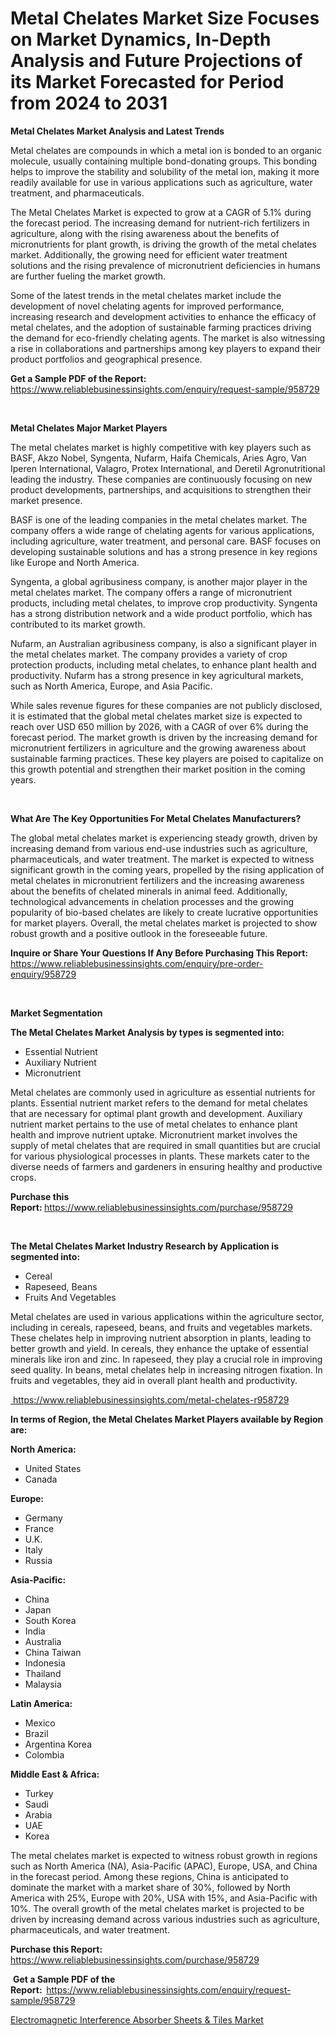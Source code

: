 <p><h1>Metal Chelates Market Size Focuses on Market Dynamics, In-Depth Analysis and Future Projections of its Market Forecasted for Period from 2024 to 2031</h1></p><p><strong>Metal Chelates Market Analysis and Latest Trends</strong></p>
<p><p>Metal chelates are compounds in which a metal ion is bonded to an organic molecule, usually containing multiple bond-donating groups. This bonding helps to improve the stability and solubility of the metal ion, making it more readily available for use in various applications such as agriculture, water treatment, and pharmaceuticals.</p><p>The Metal Chelates Market is expected to grow at a CAGR of 5.1% during the forecast period. The increasing demand for nutrient-rich fertilizers in agriculture, along with the rising awareness about the benefits of micronutrients for plant growth, is driving the growth of the metal chelates market. Additionally, the growing need for efficient water treatment solutions and the rising prevalence of micronutrient deficiencies in humans are further fueling the market growth.</p><p>Some of the latest trends in the metal chelates market include the development of novel chelating agents for improved performance, increasing research and development activities to enhance the efficacy of metal chelates, and the adoption of sustainable farming practices driving the demand for eco-friendly chelating agents. The market is also witnessing a rise in collaborations and partnerships among key players to expand their product portfolios and geographical presence.</p></p>
<p><strong>Get a Sample PDF of the Report:&nbsp;</strong> <a href="https://www.reliablebusinessinsights.com/enquiry/request-sample/958729">https://www.reliablebusinessinsights.com/enquiry/request-sample/958729</a></p>
<p>&nbsp;</p>
<p><strong>Metal Chelates Major Market Players</strong></p>
<p><p>The metal chelates market is highly competitive with key players such as BASF, Akzo Nobel, Syngenta, Nufarm, Haifa Chemicals, Aries Agro, Van Iperen International, Valagro, Protex International, and Deretil Agronutritional leading the industry. These companies are continuously focusing on new product developments, partnerships, and acquisitions to strengthen their market presence.</p><p>BASF is one of the leading companies in the metal chelates market. The company offers a wide range of chelating agents for various applications, including agriculture, water treatment, and personal care. BASF focuses on developing sustainable solutions and has a strong presence in key regions like Europe and North America.</p><p>Syngenta, a global agribusiness company, is another major player in the metal chelates market. The company offers a range of micronutrient products, including metal chelates, to improve crop productivity. Syngenta has a strong distribution network and a wide product portfolio, which has contributed to its market growth.</p><p>Nufarm, an Australian agribusiness company, is also a significant player in the metal chelates market. The company provides a variety of crop protection products, including metal chelates, to enhance plant health and productivity. Nufarm has a strong presence in key agricultural markets, such as North America, Europe, and Asia Pacific.</p><p>While sales revenue figures for these companies are not publicly disclosed, it is estimated that the global metal chelates market size is expected to reach over USD 650 million by 2026, with a CAGR of over 6% during the forecast period. The market growth is driven by the increasing demand for micronutrient fertilizers in agriculture and the growing awareness about sustainable farming practices. These key players are poised to capitalize on this growth potential and strengthen their market position in the coming years.</p></p>
<p>&nbsp;</p>
<p><strong>What Are The Key Opportunities For Metal Chelates Manufacturers?</strong></p>
<p><p>The global metal chelates market is experiencing steady growth, driven by increasing demand from various end-use industries such as agriculture, pharmaceuticals, and water treatment. The market is expected to witness significant growth in the coming years, propelled by the rising application of metal chelates in micronutrient fertilizers and the increasing awareness about the benefits of chelated minerals in animal feed. Additionally, technological advancements in chelation processes and the growing popularity of bio-based chelates are likely to create lucrative opportunities for market players. Overall, the metal chelates market is projected to show robust growth and a positive outlook in the foreseeable future.</p></p>
<p><strong>Inquire or Share Your Questions If Any Before Purchasing This Report:</strong> <a href="https://www.reliablebusinessinsights.com/enquiry/pre-order-enquiry/958729">https://www.reliablebusinessinsights.com/enquiry/pre-order-enquiry/958729</a></p>
<p>&nbsp;</p>
<p><strong>Market Segmentation</strong></p>
<p><strong>The Metal Chelates Market Analysis by types is segmented into:</strong></p>
<p><ul><li>Essential Nutrient</li><li>Auxiliary Nutrient</li><li>Micronutrient</li></ul></p>
<p><p>Metal chelates are commonly used in agriculture as essential nutrients for plants. Essential nutrient market refers to the demand for metal chelates that are necessary for optimal plant growth and development. Auxiliary nutrient market pertains to the use of metal chelates to enhance plant health and improve nutrient uptake. Micronutrient market involves the supply of metal chelates that are required in small quantities but are crucial for various physiological processes in plants. These markets cater to the diverse needs of farmers and gardeners in ensuring healthy and productive crops.</p></p>
<p><strong>Purchase this Report:&nbsp;</strong><a href="https://www.reliablebusinessinsights.com/purchase/958729">https://www.reliablebusinessinsights.com/purchase/958729</a></p>
<p>&nbsp;</p>
<p><strong>The Metal Chelates Market Industry Research by Application is segmented into:</strong></p>
<p><ul><li>Cereal</li><li>Rapeseed, Beans</li><li>Fruits And Vegetables</li></ul></p>
<p><p>Metal chelates are used in various applications within the agriculture sector, including in cereals, rapeseed, beans, and fruits and vegetables markets. These chelates help in improving nutrient absorption in plants, leading to better growth and yield. In cereals, they enhance the uptake of essential minerals like iron and zinc. In rapeseed, they play a crucial role in improving seed quality. In beans, metal chelates help in increasing nitrogen fixation. In fruits and vegetables, they aid in overall plant health and productivity.</p></p>
<p><a href="https://www.reliablebusinessinsights.com/metal-chelates-r958729">&nbsp;https://www.reliablebusinessinsights.com/metal-chelates-r958729</a></p>
<p><strong>In terms of Region, the Metal Chelates Market Players available by Region are:</strong></p>
<p>
    <p> <strong> North America: </strong>
        <ul>
            <li>United States</li>
            <li>Canada</li>
        </ul>
        </p> 
    <p> <strong> Europe: </strong>
        <ul>
            <li>Germany</li>
            <li>France</li>
            <li>U.K.</li>
            <li>Italy</li>
            <li>Russia</li>
        </ul>
        </p> 
    <p> <strong> Asia-Pacific: </strong>
        <ul>
            <li>China</li>
            <li>Japan</li>
            <li>South Korea</li>
            <li>India</li>
            <li>Australia</li>
            <li>China Taiwan</li>
            <li>Indonesia</li>
            <li>Thailand</li>
            <li>Malaysia</li>
        </ul>
        </p> 
    <p> <strong> Latin America: </strong>
        <ul>
            <li>Mexico</li>
            <li>Brazil</li>
            <li>Argentina Korea</li>
            <li>Colombia</li>
        </ul>
        </p> 
    <p> <strong> Middle East & Africa: </strong>
        <ul>
            <li>Turkey</li>
            <li>Saudi</li>
            <li>Arabia</li>
            <li>UAE</li>
            <li>Korea</li>
        </ul>
    </p>
    </p>
<p><p>The metal chelates market is expected to witness robust growth in regions such as North America (NA), Asia-Pacific (APAC), Europe, USA, and China in the forecast period. Among these regions, China is anticipated to dominate the market with a market share of 30%, followed by North America with 25%, Europe with 20%, USA with 15%, and Asia-Pacific with 10%. The overall growth of the metal chelates market is projected to be driven by increasing demand across various industries such as agriculture, pharmaceuticals, and water treatment.</p></p>
<p><strong>Purchase this Report: </strong><a href="https://www.reliablebusinessinsights.com/purchase/958729">https://www.reliablebusinessinsights.com/purchase/958729</a></p>
<p>&nbsp;<strong>Get a Sample PDF of the Report:&nbsp;&nbsp;</strong><a href="https://www.reliablebusinessinsights.com/enquiry/request-sample/958729">https://www.reliablebusinessinsights.com/enquiry/request-sample/958729</a></p>
<p><strong></strong></p>
<p><p><a href="https://issuu.com/reportprime-2/docs/electromagnetic-interference-absorber-sheets-tiles">Electromagnetic Interference Absorber Sheets & Tiles Market</a></p></p>